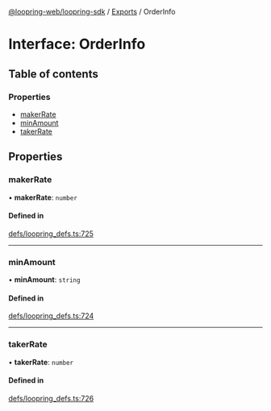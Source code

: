 [@loopring-web/loopring-sdk](../README.md) / [Exports](../modules.md) / OrderInfo

# Interface: OrderInfo

## Table of contents

### Properties

- [makerRate](OrderInfo.md#makerrate)
- [minAmount](OrderInfo.md#minamount)
- [takerRate](OrderInfo.md#takerrate)

## Properties

### makerRate

• **makerRate**: `number`

#### Defined in

[defs/loopring_defs.ts:725](https://github.com/Loopring/loopring_sdk/blob/18accaa/src/defs/loopring_defs.ts#L725)

___

### minAmount

• **minAmount**: `string`

#### Defined in

[defs/loopring_defs.ts:724](https://github.com/Loopring/loopring_sdk/blob/18accaa/src/defs/loopring_defs.ts#L724)

___

### takerRate

• **takerRate**: `number`

#### Defined in

[defs/loopring_defs.ts:726](https://github.com/Loopring/loopring_sdk/blob/18accaa/src/defs/loopring_defs.ts#L726)
